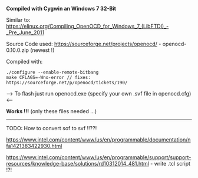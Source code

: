 **Compiled with Cygwin an Windows 7 32-Bit**

Similar to: https://elinux.org/Compiling_OpenOCD_for_Windows_7_(LibFTDI)_-_Pre_June_2011

Source Code used: https://sourceforge.net/projects/openocd/ - openocd-0.10.0.zip (newest !)

Compiled with:

```
./configure --enable-remote-bitbang
make CFLAGS=-Wno-error // fixes: https://sourceforge.net/p/openocd/tickets/190/
```

--> To flash just run openocd.exe (specify your own .svf file in openocd.cfg) <--

**Works !!!** (only these files needed ...)

---

TODO: How to convert sof to svf !!??!

https://www.intel.com/content/www/us/en/programmable/documentation/nfa1421383422930.html

https://www.intel.com/content/www/us/en/programmable/support/support-resources/knowledge-base/solutions/rd10312014_481.html - write .tcl script !?!
